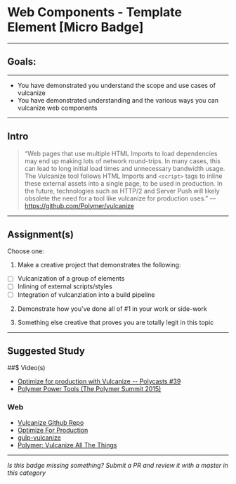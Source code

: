 # Web Components - Template Element [Micro Badge]

------

## Goals:

------

- You have demonstrated you understand the scope and use cases of vulcanize
- You have demonstrated understanding and the various ways you can vulcanize web components

-----

## Intro

> “Web pages that use multiple HTML Imports to load dependencies may end up making lots of network round-trips. In many cases, this can lead to long initial load times and unnecessary bandwidth usage. The Vulcanize tool follows HTML Imports and `<script>` tags to inline these external assets into a single page, to be used in production.
In the future, technologies such as HTTP/2 and Server Push will likely obsolete the need for a tool like vulcanize for production uses.” ― https://github.com/Polymer/vulcanize

-----

## Assignment(s)

Choose one:

1) Make a creative project that demonstrates the following:
- [ ] Vulcanization of a group of elements
- [ ] Inlining of external scripts/styles
- [ ] Integration of vulcanziation into a build pipeline

2) Demonstrate how you've done all of #1 in your work or side-work

3) Something else creative that proves you are totally legit in this topic

---------------

## Suggested Study

##$ Video(s)
- [Optimize for production with Vulcanize -- Polycasts #39](https://www.youtube.com/watch?v=EUZWE8EZ0IU)
- [Polymer Power Tools (The Polymer Summit 2015)](https://www.youtube.com/watch?v=LMqM4PfrFxs)

### Web
- [Vulcanize Github Repo](https://github.com/Polymer/vulcanize)
- [Optimize For Production](https://www.polymer-project.org/1.0/docs/tools/optimize-for-production)
- [gulp-vulcanize](https://www.npmjs.com/package/gulp-vulcanize)
- [Polymer: Vulcanize All The Things](https://zisismaras.me/polymer/2015/04/02/polymer-vulcanize.html)

-----

  *Is this badge missing something? Submit a PR and review it with a master in this category*
